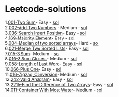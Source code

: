 # Leetcode-solutions
1.[001-Two Sum](https://leetcode.com/problems/two-sum/description/)-    Easy -   [sol](https://github.com/thecharanreddy/Leetcode-solutions/blob/main/001_Two_Sum.java)  
2.[002-Add Two Numbers](https://leetcode.com/problems/add-two-numbers/description/) -     Medium -    [sol](https://github.com/thecharanreddy/Leetcode-solutions/blob/main/002-Add-Two-Numbers.java)  
3.[036-Search Insert Position](https://leetcode.com/problems/search-insert-position/description/)-    Easy -   [sol](https://github.com/thecharanreddy/Leetcode-solutions/blob/main/035_Search_Insert_Position.java)  
4.[169-Majority Element](https://leetcode.com/problems/majority-element/description/)-    Easy -   [sol](https://github.com/thecharanreddy/Leetcode-solutions/blob/main/169_The_Majority_element.java)    
5.[004-Median of two sorted arrays](https://leetcode.com/problems/median-of-two-sorted-arrays/description/)-    Hard -   [sol](https://github.com/thecharanreddy/Leetcode-solutions/blob/main/004_Median_of_Two_Sorted_Arrays.java)  
6.[021-Merge Two Sorted Lists](https://leetcode.com/problems/merge-two-sorted-lists/)-    Easy -   [sol](https://github.com/thecharanreddy/Leetcode-solutions/blob/main/021_Merge_Two_Sorted_Lists.java)  
7.[015-3 Sum](https://leetcode.com/problems/3sum/description/)-    Medium -   [sol](https://github.com/thecharanreddy/Leetcode-solutions/blob/main/015_3_Sum.java)  
8.[016-3 Sum Closest](https://leetcode.com/problems/3sum-closest/description/)-    Medium -   [sol](https://github.com/thecharanreddy/Leetcode-solutions/blob/main/016_3Sum_Closest.java)   
9.[058-Length of Last Word](https://leetcode.com/problems/length-of-last-word/description/)-    Easy -   [sol](https://github.com/thecharanreddy/Leetcode-solutions/blob/main/058_Length_0f_Last_Word.java)  
10.[066-Plus One](https://leetcode.com/problems/plus-one/description/)-    Easy -   [sol](https://github.com/thecharanreddy/Leetcode-solutions/blob/main/066_Plus_One.java)   
11.[016-Zigzag_Conversion](https://leetcode.com/problems/zigzag-conversion/)-    Medium -   [sol](https://github.com/thecharanreddy/Leetcode-solutions/blob/main/006_ZigZag_Conversion.java)   
12.[242-Valid Anagram](https://leetcode.com/problems/valid-anagram/description/)-   Easy  -   [sol](https://github.com/thecharanreddy/Leetcode-solutions/blob/main/242_Valid_Anagram.java)  
13.[2215-Find the Difference of Two Arrays](https://leetcode.com/problems/find-the-difference-of-two-arrays/description/)-    Easy -   [sol](https://github.com/thecharanreddy/Leetcode-solutions/blob/main/2215_Find_the_difference_of_two_arrays.java)  
14.[011-Container With Most Water](https://leetcode.com/problems/container-with-most-water/description/)-    Medium -   [sol](https://github.com/thecharanreddy/Leetcode-solutions/blob/main/011_Container_with_most_water.java)  
